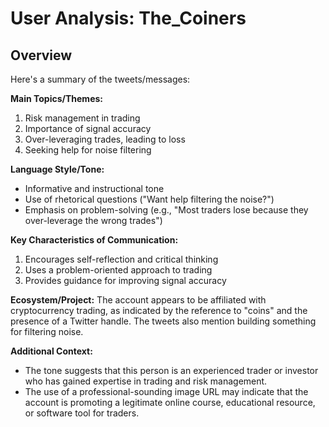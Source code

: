 # User Analysis: The_Coiners

## Overview

Here's a summary of the tweets/messages:

**Main Topics/Themes:**

1. Risk management in trading
2. Importance of signal accuracy
3. Over-leveraging trades, leading to loss
4. Seeking help for noise filtering

**Language Style/Tone:**

* Informative and instructional tone
* Use of rhetorical questions ("Want help filtering the noise?")
* Emphasis on problem-solving (e.g., "Most traders lose because they over-leverage the wrong trades")

**Key Characteristics of Communication:**

1. Encourages self-reflection and critical thinking
2. Uses a problem-oriented approach to trading
3. Provides guidance for improving signal accuracy

**Ecosystem/Project:**
The account appears to be affiliated with cryptocurrency trading, as indicated by the reference to "coins" and the presence of a Twitter handle. The tweets also mention building something for filtering noise.

**Additional Context:**

* The tone suggests that this person is an experienced trader or investor who has gained expertise in trading and risk management.
* The use of a professional-sounding image URL may indicate that the account is promoting a legitimate online course, educational resource, or software tool for traders.